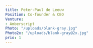 ```yaml
---
title: Peter-Paul de Leeuw
Position: Co-founder & CEO
Venture:
- Amberscript
Photo: "/uploads/blank-gray.jpg"
Photo2x: "/uploads/blank-gray@2x.jpg"
prio: 1
---
```


